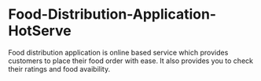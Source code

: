 # Food-Distribution-Application-HotServe
Food distribution application is online based service which provides customers to place their food order with ease.
It also provides you to check their ratings and food avaibility.



